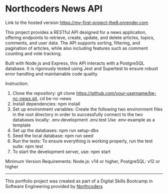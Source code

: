 # Northcoders News API

Link to the hosted version https://my-first-project-the8.onrender.com

This project provides a RESTful API designed for a news application, offering endpoints to retrieve, create, update, and delete articles, topics, comments, and user data. The API supports sorting, filtering, and pagination of articles, while also including features such as comment counting and vote tracking.

Built with Node.js and Express, this API interacts with a PostgreSQL database. It is rigorously tested using Jest and Supertest to ensure robust error handling and maintainable code quality.

Instruction:

1. Clone the repository:
    git clone https://github.com/your-username/be-nc-news.git, 
    cd be-nc-news
2. Install dependencies:
    npm install
3. Set up environment variables:
    Create the following two environment files in the root directory in order to successfully connect to the two databases locally:
    .env.development
    .env.test
    Use .env-example as a template
4. Set up the databases:
    npm run setup-dbs
5. Seed the local database:
    npm run seed
6. Run the tests: To ensure everything is working properly, run the test suite:
    npm test
7. To start the development server, use:
    npm start

Minimum Version Requirements:
    Node.js: v14 or higher,
    PostgreSQL: v12 or higher



--- 

This portfolio project was created as part of a Digital Skills Bootcamp in Software Engineering provided by [Northcoders](https://northcoders.com/)

